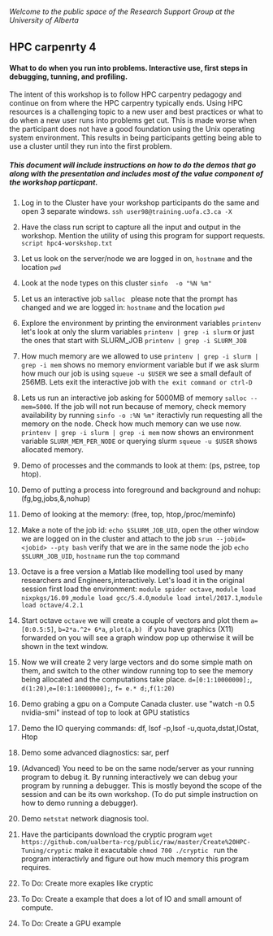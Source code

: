 ###### Welcome to the public space of the Research Support Group at the University of Alberta

## HPC carpenrty 4
#### What to do when you run into problems. Interactive use, first steps in debugging, tunning, and profiling.

The intent of this workshop is to follow HPC carpentry pedagogy and continue on from where the HPC carpentry typically ends.
Using HPC resources is a challenging topic to a new user and best practices or what to do when a new user runs into problems get cut. This is made worse when the participant does not have a good foundation using the Unix operating system environment.  This results in being participants getting being able to use a cluster until they run into the first problem. 



##### This document will include instructions on how to do the demos that go along with the presentation and includes most of the value component of the workshop particpant. 

1. Log in to the Cluster have your workshop participants do the same and open 3 separate windows.
 `ssh user98@training.uofa.c3.ca -X`
1. Have the class run script to capture all the input and output in the workshop. Mention the utility of using this program for support requests. 
`script hpc4-worskshop.txt`
1. Let us look on the server/node we are logged in on, `hostname` and the location `pwd` 
1. Look at the node types on this cluster  `sinfo  -o "%N %m"`
1. Let us an interactive job `salloc `  please note that the prompt has changed and we are  logged in: `hostname` and the location `pwd` 
1. Explore the environment by printing the environment variables `printenv` let's look at only the slurm variables `printenv | grep -i slurm` or just the ones that start with SLURM_JOB `printenv | grep -i SLURM_JOB`
1. How much memory are we allowed to use `printenv | grep -i slurm | grep -i mem` shows no memory enviorment variable but if we ask slurm how much our job is using `squeue -u $USER` we see a small default of 256MB. Lets exit the interactive job with `the exit command or ctrl-D `
1. Lets us run an interactive job asking for 5000MB of memory `salloc --mem=5000`. If the job will not run because of memory, check memory availability by running `sinfo -o :%N %m"` iteractivly run requesting all the memory on the node. Check how much memory can we use now. `printenv | grep -i slurm | grep -i mem` now shows an environment variable `SLURM_MEM_PER_NODE` or querying slurm `squeue -u $USER` shows allocated memory.
 
1. Demo of processes and the commands to look at them: (ps, pstree, top htop).
1. Demo of putting a process into foreground and background and nohup: (fg,bg,jobs,&,nohup) 
1. Demo of looking at the memory: (free, top, htop,/proc/meminfo) 
1. Make a note of the job id:  `echo $SLURM_JOB_UID`, open the other window we are logged on in the cluster and attach to the job `srun --jobid=<jobid> --pty bash` verify that we are in the same node the job `echo $SLURM_JOB_UID`, `hostname` run the `top` command

1. Octave is a free version a Matlab like modelling tool used by many researchers and Engineers,interactively.  Let's load it in the original session first load the environment: `module spider octave`, `module load nixpkgs/16.09` ,`module load gcc/5.4.0`,`module load intel/2017.1`,`module load octave/4.2.1`
1. Start octave `octave` we will create a couple of vectors and plot them `a=[0:0.5:5]`, `b=2*a.^2+ 6*a`, `plot(a,b) ` if you have graphics (X11) forwarded on you will see a graph window pop up otherwise it will be shown in the text window.  
1. Now we will create 2 very large vectors and do some simple math on them, and switch to the other window running top to see the memory being allocated and the computations take place. `d=[0:1:10000000];`, `d(1:20)`,`e=[0:1:10000000];`, `f= e.* d;`,`f(1:20)` 

1. Demo grabing a gpu on a Compute Canada cluster. use "watch -n 0.5 nvidia-smi" instead of top to look at GPU statistics

1. Demo the IO querying commands: df, lsof -p,lsof -u,quota,dstat,IOstat, Htop
1. Demo some advanced diagnostics: sar, perf 
1. (Advanced) You need to be on the same node/server as your running program to debug it. By running interactively we can debug your program by running a debugger. This is mostly beyond the scope of the session and can be its own workshop. (To do put simple instruction on how to demo running a debugger).
1. Demo `netstat` network diagnosis tool. 

1. Have the participants download the cryptic program `wget https://github.com/ualberta-rcg/public/raw/master/Create%20HPC-Tuning/cryptic` make it exacutable `chmod 700 ./cryptic ` run the program interactivly and figure out how much memory this program requires. 

1. To Do: Create more exaples like cryptic  
1. To Do: Create a example that does a lot of IO and  small amount of compute. 
1. To Do: Create a GPU example

